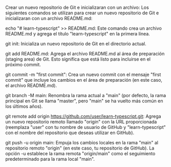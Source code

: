 Crear un nuevo repositorio de Git e inicializaran con un archivo:
Los siguientes comandos se utilizan para crear un nuevo repositorio de Git e inicializaran con un archivo README.md:

echo "# learn-typescript" >> README.md: Este comando crea un archivo README.md y agrega el título "learn-typescript" en la primera línea.

git init: Inicializa un nuevo repositorio de Git en el directorio actual.

git add README.md: Agrega el archivo README.md al área de preparación (staging area) de Git. Esto significa que está listo para incluirse en el próximo commit.

git commit -m "first commit": Crea un nuevo commit con el mensaje "first commit" que incluye los cambios en el área de preparación (en este caso, el archivo README.md).

git branch -M main: Renombra la rama actual a "main" (por defecto, la rama principal en Git se llama "master", pero "main" se ha vuelto más común en los últimos años).

git remote add origin https://github.com/user/learn-typescript.git: Agrega un nuevo repositorio remoto llamado "origin" con la URL proporcionada (reemplaza "user" con tu nombre de usuario de GitHub y "learn-typescript" con el nombre del repositorio que deseas utilizar en GitHub).

git push -u origin main: Empuja los cambios locales en la rama "main" al repositorio remoto "origin" (en este caso, tu repositorio de GitHub). La opción -u establece la rama remota "origin/main" como el seguimiento predeterminado para la rama local "main".